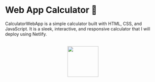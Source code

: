 # Web App Calculator 🧮

CalculatorWebApp is a simple calculator built with HTML, CSS, and JavaScript. It is a sleek, interactive, and responsive calculator that I will deploy using Netlify.

<br/>

<div align="center">
  <a href="https://skillicons.dev">
    <img src="https://skillicons.dev/icons?i=html,css,javascript" width="100" height="100">
  </a>
</div>
